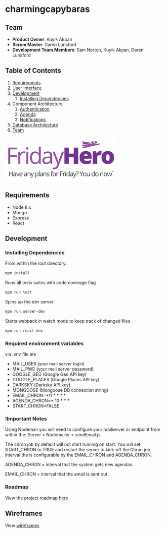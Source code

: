 # charmingcapybaras
> 

## Team

  - __Product Owner__: Kuyik Akpan
  - __Scrum Master__: Daren Lunsford
  - __Development Team Members__: Sam Norton, Kuyik Akpan, Daren Lunsford

## Table of Contents

1. [Requirements](#requirements)
1. [User Interface](https://github.com/charmingcapybaras/charmingcapybaras/wiki/FridayHero-UI)
1. [Development](#development)
    1. [Installing Dependencies](#installing-dependencies)
1. Component Architecture
   1. [Authentication](https://github.com/charmingcapybaras/charmingcapybaras/wiki/User-Signup)
   1. [Agenda](https://github.com/charmingcapybaras/charmingcapybaras/wiki/User-Agenda)
   1. [Notifications](https://github.com/charmingcapybaras/charmingcapybaras/wiki/User-Notifications)
1. [Database Architecture](https://github.com/charmingcapybaras/charmingcapybaras/wiki/Database-Architecture)   
1. [Team](#team)

![](https://github.com/charmingcapybaras/charmingcapybaras/blob/master/documentation/fridayHero.png)

## Requirements

- Node 8.x
- Mongo
- Express
- React

## Development

### Installing Dependencies

From within the root directory:

```sh
npm install
```
Runs all tests suites with code coverage flag

```sh
npm run test
```
Spins up the dev server
```sh
npm run server-dev
```
Starts webpack in watch mode to keep track of changed files
```sh
npm run react-dev
```

### Required environment variables
via .env file are
- MAIL_USER (your mail server login)
- MAIL_PWD (your mail server password)
- GOOGLE_GEO (Google Geo API key)
- GOOGLE_PLACES (Google Places API key)
- DARKSKY (Darksky API key)
- MONGOOSE (Mongoose DB connection string)
- EMAIL_CHRON=*/1 * * * *
- AGENDA_CHRON=* 10 * * *
- START_CHRON=FALSE

### !Important Notes
Using Nodeman you will need to configure your mailserver or endpoint from within the:
Server > Nodemailer > sendEmail.js

The chron job by default will not start running on start. You will set START_CHRON to TRUE and restart the server to kick-off the Chron job interval tha is configurable by the EMAIL_CHRON and AGENDA_CHRON.

AGENDA_CHRON = interval that the system gets new agendas

EMAIL_CHRON = interval that the email is sent out


### Roadmap

View the project roadmap [here](https://docs.google.com/spreadsheets/d/1xCxue7CKKYoXslswFLcvdZH13hu2AlR_DTgNVaetoP0/edit?usp=sharing)

## Wireframes
View [wireframes](https://xd.adobe.com/view/99a6fd55-2be4-4161-a205-ba9e978a9fb6) 
